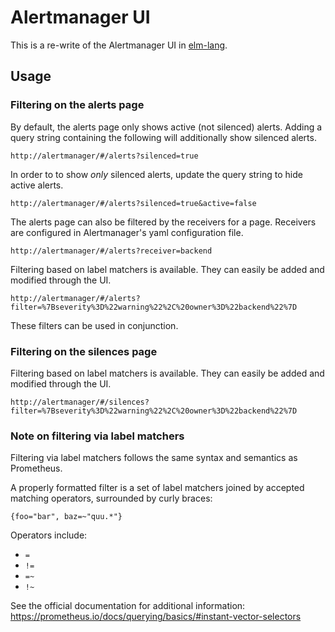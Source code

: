 # Alertmanager UI

This is a re-write of the Alertmanager UI in [elm-lang](http://elm-lang.org/).

## Usage

### Filtering on the alerts page

By default, the alerts page only shows active (not silenced) alerts. Adding a
query string containing the following will additionally show silenced alerts.

```
http://alertmanager/#/alerts?silenced=true
```

In order to to show _only_ silenced alerts, update the query string to hide active alerts.
```
http://alertmanager/#/alerts?silenced=true&active=false
```

The alerts page can also be filtered by the receivers for a page. Receivers are
configured in Alertmanager's yaml configuration file.

```
http://alertmanager/#/alerts?receiver=backend
```

Filtering based on label matchers is available. They can easily be added and
modified through the UI.

```
http://alertmanager/#/alerts?filter=%7Bseverity%3D%22warning%22%2C%20owner%3D%22backend%22%7D
```

These filters can be used in conjunction.

### Filtering on the silences page

Filtering based on label matchers is available. They can easily be added and
modified through the UI.

```
http://alertmanager/#/silences?filter=%7Bseverity%3D%22warning%22%2C%20owner%3D%22backend%22%7D
```

### Note on filtering via label matchers

Filtering via label matchers follows the same syntax and semantics as Prometheus.

A properly formatted filter is a set of label matchers joined by accepted
matching operators, surrounded by curly braces:

```
{foo="bar", baz=~"quu.*"}
```

Operators include:

- `=`
- `!=`
- `=~`
- `!~`

See the official documentation for additional information: https://prometheus.io/docs/querying/basics/#instant-vector-selectors
